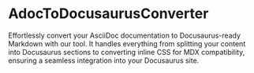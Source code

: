 # AdocToDocusaurusConverter
Effortlessly convert your AsciiDoc documentation to Docusaurus-ready Markdown with our tool. It handles everything from splitting your content into Docusaurus sections to converting inline CSS for MDX compatibility, ensuring a seamless integration into your Docusaurus site.
